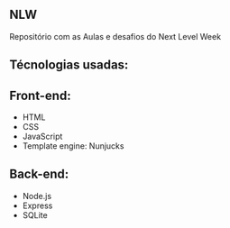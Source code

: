 ## NLW
Repositório com as Aulas e desafios do Next Level Week

## Técnologias usadas:
## Front-end:
- HTML
- CSS
- JavaScript
- Template engine: Nunjucks
## Back-end:
- Node.js
- Express
- SQLite
